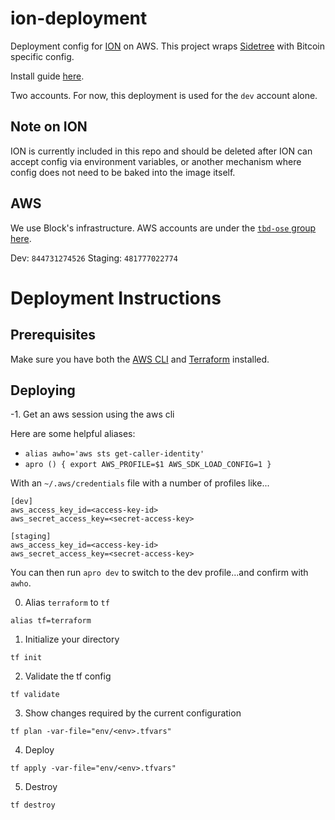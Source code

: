 # ion-deployment

Deployment config for [ION](https://github.com/decentralized-identity/ion) on AWS. This project wraps [Sidetree](https://github.com/decentralized-identity/sidetree) with Bitcoin specific config.

Install guide [here](https://github.com/decentralized-identity/ion/blob/master/install-guide.md).

Two accounts. For now, this deployment is used for the `dev` account alone.

## Note on ION

ION is currently included in this repo and should be deleted after ION can accept config via environment variables, or another mechanism where config does not need to be baked into the image itself.

## AWS

We use Block's infrastructure. AWS accounts are under the [`tbd-ose` group here](https://square-console.sqprod.co/app/tbd-ose/aws/accounts).

Dev: `844731274526`
Staging: `481777022774`

# Deployment Instructions

## Prerequisites

Make sure you have both the [AWS CLI](https://aws.amazon.com/cli/) and [Terraform](https://developer.hashicorp.com/terraform/tutorials/aws-get-started/install-cli) installed.

## Deploying

-1. Get an aws session using the aws cli

Here are some helpful aliases:

- `alias awho='aws sts get-caller-identity'`
- `apro () {
    export AWS_PROFILE=$1 AWS_SDK_LOAD_CONFIG=1
}`

With an `~/.aws/credentials` file with a number of profiles like...

```
[dev]
aws_access_key_id=<access-key-id>
aws_secret_access_key=<secret-access-key>

[staging]
aws_access_key_id=<access-key-id>
aws_secret_access_key=<secret-access-key>
```

You can then run `apro dev` to switch to the dev profile...and confirm with `awho`.

0. Alias `terraform` to `tf`

`alias tf=terraform`

1. Initialize your directory

`tf init`

2. Validate the tf config

`tf validate`

3. Show changes required by the current configuration

`tf plan -var-file="env/<env>.tfvars"`

4. Deploy

`tf apply -var-file="env/<env>.tfvars"`

5. Destroy

`tf destroy`